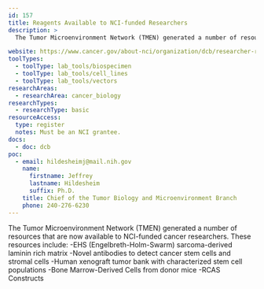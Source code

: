 ```yaml
---
id: 157
title: Reagents Available to NCI-funded Researchers
description: >
  The Tumor Microenvironment Network (TMEN) generated a number of resources that are now available to NCI-funded cancer researchers. These resources include EHS (Engelbreth-Holm-Swarm) sarcoma-derived laminin rich matrix; novel antibodies to detect cancer stem cells and stromal cells; human xenograft tumor bank with characterized stem cell populations; bone marrow-derived cells from donor mice; and RCAS Constructs.

website: https://www.cancer.gov/about-nci/organization/dcb/researcher-resources#ui-id-6
toolTypes:
  - toolType: lab_tools/biospecimen
  - toolType: lab_tools/cell_lines
  - toolType: lab_tools/vectors
researchAreas:
  - researchArea: cancer_biology
researchTypes:
  - researchType: basic
resourceAccess:
  type: register
  notes: Must be an NCI grantee.
docs:
  - doc: dcb
poc:
  - email: hildesheimj@mail.nih.gov
    name:
      firstname: Jeffrey
      lastname: Hildesheim
      suffix: Ph.D.
    title: Chief of the Tumor Biology and Microenvironment Branch
    phone: 240-276-6230
---
```

The Tumor Microenvironment Network (TMEN) generated a number of resources that are now available to NCI-funded cancer researchers.  These resources include:    -EHS (Engelbreth-Holm-Swarm) sarcoma-derived laminin rich matrix  -Novel antibodies to detect cancer stem cells and stromal cells  -Human xenograft tumor bank with characterized stem cell populations  -Bone Marrow-Derived Cells from donor mice  -RCAS Constructs